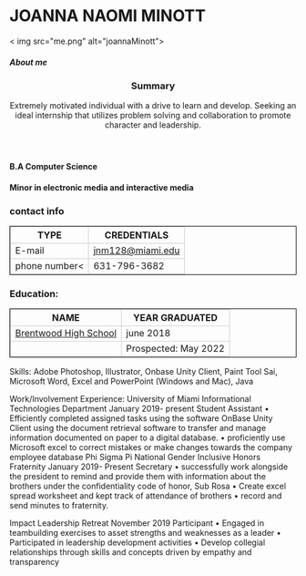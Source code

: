 <!DOCTYPR html>

   <meta charset="utf.8">

<title>Quorra's Software Shack</title>
<style>
td,th{border: 1px solid#CCC;}
table{border: 1px solid black;}
</style>
</head>
<body>
	<h1>JOANNA NAOMI MINOTT</h1>
	

< img src="me.png" alt="joannaMinott">
<h5> About me</h5>
<header>
<h3>Summary</h3> 
<p> Extremely motivated individual with a drive to learn and develop. Seeking an ideal internship that utilizes problem solving and collaboration to promote character and leadership.</p>
</header>

<h4>B.A Computer Science </h4>  									   
<h4>Minor in electronic media and interactive media</h4>	

<h3>contact info</h3>
<table>
<tr>
<th> TYPE</th>
<th> CREDENTIALS</th>
</tr>
<tr>
<td>E-mail</td>
<td><a href="https://outlook.office.com/mail/inbox"> jnm128@miami.edu</a></td> 
</tr>
<tr>
<td>phone number<</td>
<td>631-796-3682</td>
</tr>
</table>

<h3>Education:</h3>
<table>
<tr>
<th>NAME</th>
<th>YEAR GRADUATED</th>
</tr>
<tr>
<td><a href= "https://bhs.bufsd.org/home">Brentwood High School</a></td>
<td>june 2018</td>
</tr>
<tr>
<td> <a href="https://welcome.miami.edu/" University of Miami</a></td>
<td>Prospected: May 2022</td>
</tr>
</table>
							                                                                                                                                                   
Skills: 
Adobe Photoshop, Illustrator, Onbase Unity Client, Paint Tool Sai, Microsoft Word, Excel and PowerPoint
(Windows and Mac), Java 

Work/Involvement Experience:
University of Miami Informational Technologies Department                                      January 2019- present
Student Assistant 
•	Efficiently completed assigned tasks using the software OnBase Unity Client using the document retrieval software to transfer and manage information documented on paper to a digital database.
•	proficiently use Microsoft excel to correct mistakes or make changes towards the company employee database
Phi Sigma Pi National Gender Inclusive Honors Fraternity       			        January 2019- Present 
Secretary
•	successfully work alongside the president to remind and provide them with information about the brothers under the confidentiality code of honor, Sub Rosa
•	Create excel spread worksheet and kept track of attendance of brothers
•	record and send minutes to fraternity. 



Impact Leadership Retreat						                              November 2019
Participant
•	Engaged in teambuilding exercises to asset strengths and weaknesses as a leader
•	Participated in leadership development activities 
•	Develop collegial relationships through skills and concepts driven by empathy and transparency















</body>
</html>
